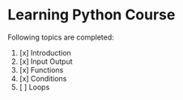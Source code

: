 # Learning Python Course

Following topics are completed:
1. [x] Introduction
2. [x] Input Output
3. [x] Functions
4. [x] Conditions
5. [ ] Loops
